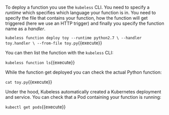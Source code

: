 To deploy a function you use the `kubeless` CLI. You need to specify a _runtime_ which specifies which language your function is in. You need to specify the file that contains your function, how the function will get triggered (here we use an HTTP trigger) and finally you specify the function name as a _handler_.

`kubeless function deploy toy --runtime python2.7 \
                              --handler toy.handler \
                              --from-file toy.py`{{execute}}

You can then list the function with the `kubeless` CLI:

`kubeless function ls`{{execute}}

While the function get deployed you can check the actual Python function:

`cat toy.py`{{execute}}

Under the hood, Kubeless automatically created a Kubernetes deployment and service. You can check that a Pod containing your function is running:

`kubectl get pods`{{execute}}

